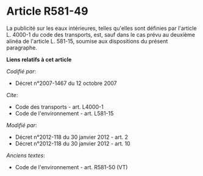 # Article R581-49

La publicité sur les eaux intérieures, telles qu'elles sont définies par l'article L. 4000-1 du code des transports, est,
sauf dans le cas prévu au deuxième alinéa de l'article L. 581-15, soumise aux dispositions du présent paragraphe.

**Liens relatifs à cet article**

_Codifié par_:

  - Décret n°2007-1467 du 12 octobre 2007

_Cite_:

  - Code des transports - art. L4000-1
  - Code de l'environnement - art. L581-15

_Modifié par_:

  - Décret n°2012-118 du 30 janvier 2012 - art. 2
  - Décret n°2012-118 du 30 janvier 2012 - art. 10

_Anciens textes_:

  - Code de l'environnement - art. R581-50 (VT)
